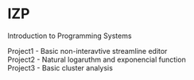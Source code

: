# IZP
Introduction to Programming Systems

Project1 - Basic non-interavtive streamline editor    
Project2 - Natural logaruthm and exponencial function   
Project3 - Basic cluster analysis    
